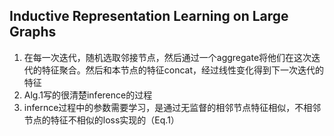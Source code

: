 ## Inductive Representation Learning on Large Graphs
1. 在每一次迭代，随机选取邻接节点，然后通过一个aggregate将他们在这次迭代的特征聚合。然后和本节点的特征concat，经过线性变化得到下一次迭代的特征
2. Alg.1写的很清楚inference的过程
3. infernce过程中的参数需要学习，是通过无监督的相邻节点特征相似，不相邻节点的特征不相似的loss实现的（Eq.1）